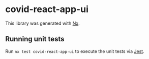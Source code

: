 # covid-react-app-ui

This library was generated with [Nx](https://nx.dev).

## Running unit tests

Run `nx test covid-react-app-ui` to execute the unit tests via [Jest](https://jestjs.io).
